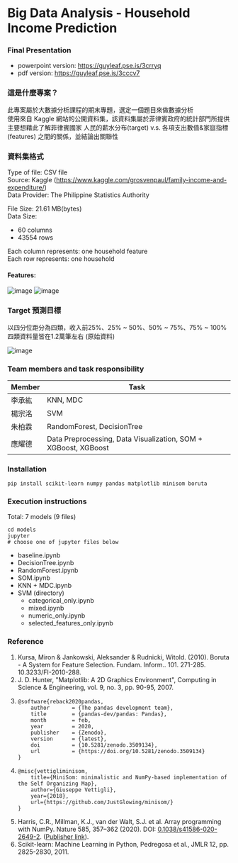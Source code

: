 Big Data Analysis - **Household Income Prediction**
===========================

### Final Presentation
- powerpoint version: https://guyleaf.pse.is/3crryq
- pdf version: https://guyleaf.pse.is/3cccv7

### 這是什麼專案？
此專案屬於大數據分析課程的期末專題，選定一個題目來做數據分析  
使用來自 Kaggle 網站的公開資料集，該資料集屬於菲律賓政府的統計部門所提供  
主要想藉此了解菲律賓國家 人民的薪水分布(target) v.s. 各項支出數值&家庭指標(features) 之間的關係，並結論出關聯性

### 資料集格式
Type of file: CSV file  
Source: Kaggle (https://www.kaggle.com/grosvenpaul/family-income-and-expenditure/)  
Data Provider: The Philippine Statistics Authority  

File Size: 21.61 MB(bytes)  
Data Size:  
* 60 columns
* 43554 rows  

Each column represents: one household feature  
Each row represents: one household

#### Features:
![image](https://user-images.githubusercontent.com/43506966/131159095-baa80466-d4a6-47b0-a189-6cd64c95da31.png)
![image](https://user-images.githubusercontent.com/43506966/131159124-71cdac45-f1f9-4cc4-82e4-edf8e3e21ece.png)


### Target 預測目標
以四分位距分為四類，收入前25%、25% ~ 50%、50% ~ 75%、75% ~ 100%  
四類資料量皆在1.2萬筆左右 (原始資料)

![image](https://user-images.githubusercontent.com/43506966/131157928-1cd964c4-e3f9-419c-b496-06c766ec99f2.png)

### Team members and task responsibility

| Member | Task                                            |
| ------ | ----------------------------------------------- |
| 李承紘 | KNN, MDC                                        |
| 楊宗洺 | SVM                                             |
| 朱柏霖 | RandomForest, DecisionTree                      |
| 應耀德 | Data Preprocessing, Data Visualization, SOM + XGBoost, XGBoost |


### Installation

```
pip install scikit-learn numpy pandas matplotlib minisom boruta
```


### Execution instructions
Total: 7 models (9 files)

```
cd models
jupyter
# choose one of jupyter files below
```
* baseline.ipynb
* DecisionTree.ipynb
* RandomForest.ipynb
* SOM.ipynb
* KNN + MDC.ipynb
* SVM (directory)
  * categorical_only.ipynb
  * mixed.ipynb
  * numeric_only.ipynb
  * selected_features_only.ipynb

### Reference
1. Kursa, Miron & Jankowski, Aleksander & Rudnicki, Witold. (2010). Boruta - A System for Feature Selection. Fundam. Inform.. 101. 271-285. 10.3233/FI-2010-288. 
2. J. D. Hunter, "Matplotlib: A 2D Graphics Environment", Computing in Science & Engineering, vol. 9, no. 3, pp. 90-95, 2007.
3. ```
   @software{reback2020pandas,
       author       = {The pandas development team},
       title        = {pandas-dev/pandas: Pandas},
       month        = feb,
       year         = 2020,
       publisher    = {Zenodo},
       version      = {latest},
       doi          = {10.5281/zenodo.3509134},
       url          = {https://doi.org/10.5281/zenodo.3509134}
   }
   ```
4. ```
   @misc{vettigliminisom,
       title={MiniSom: minimalistic and NumPy-based implementation of the Self Organizing Map},
       author={Giuseppe Vettigli},
       year={2018},
       url={https://github.com/JustGlowing/minisom/}
   }
   ```
5. Harris, C.R., Millman, K.J., van der Walt, S.J. et al. Array programming with NumPy. Nature 585, 357–362 (2020). DOI: [0.1038/s41586-020-2649-2](https://doi.org/10.1038/s41586-020-2649-2). ([Publisher link](https://www.nature.com/articles/s41586-020-2649-2)).
6. Scikit-learn: Machine Learning in Python, Pedregosa et al., JMLR 12, pp. 2825-2830, 2011.
